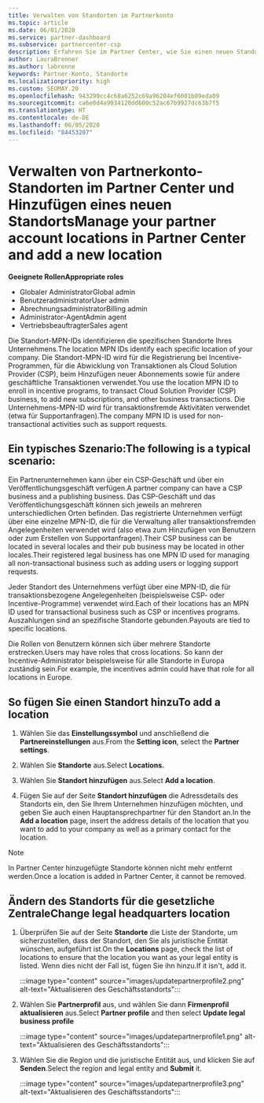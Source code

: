 ```yaml
---
title: Verwalten von Standorten im Partnerkonto
ms.topic: article
ms.date: 06/01/2020
ms.service: partner-dashboard
ms.subservice: partnercenter-csp
description: Erfahren Sie im Partner Center, wie Sie einen neuen Standort hinzufügen und wie die Standort-MPN-ID in Incentive-Programmen, CSP-Geschäftsaktionen, Abonnements und anderen Transaktionen verwendet wird.
author: LauraBrenner
ms.author: labrenne
keywords: Partner-Konto, Standorte
ms.localizationpriority: high
ms.custom: SEOMAY.20
ms.openlocfilehash: 943299cc4c68a6252c69a96204ef6001b89eda09
ms.sourcegitcommit: ca6e0d4a9034120dd600c52ac67b9927dc63b7f5
ms.translationtype: HT
ms.contentlocale: de-DE
ms.lasthandoff: 06/05/2020
ms.locfileid: "84453207"
---
```

# <a name="manage-your-partner-account-locations-in-partner-center-and-add-a-new-location"></a><span data-ttu-id="ab89e-104">Verwalten von Partnerkonto-Standorten im Partner Center und Hinzufügen eines neuen Standorts</span><span class="sxs-lookup"><span data-stu-id="ab89e-104">Manage your partner account locations in Partner Center and add a new location</span></span>

<span data-ttu-id="ab89e-105">**Geeignete Rollen**</span><span class="sxs-lookup"><span data-stu-id="ab89e-105">**Appropriate roles**</span></span>
- <span data-ttu-id="ab89e-106">Globaler Administrator</span><span class="sxs-lookup"><span data-stu-id="ab89e-106">Global admin</span></span>
- <span data-ttu-id="ab89e-107">Benutzeradministrator</span><span class="sxs-lookup"><span data-stu-id="ab89e-107">User admin</span></span>
- <span data-ttu-id="ab89e-108">Abrechnungsadministrator</span><span class="sxs-lookup"><span data-stu-id="ab89e-108">Billing admin</span></span>
- <span data-ttu-id="ab89e-109">Administrator-Agent</span><span class="sxs-lookup"><span data-stu-id="ab89e-109">Admin agent</span></span>
- <span data-ttu-id="ab89e-110">Vertriebsbeauftragter</span><span class="sxs-lookup"><span data-stu-id="ab89e-110">Sales agent</span></span>

<span data-ttu-id="ab89e-111">Die Standort-MPN-IDs identifizieren die spezifischen Standorte Ihres Unternehmens.</span><span class="sxs-lookup"><span data-stu-id="ab89e-111">The location MPN IDs identify each specific location of your company.</span></span> <span data-ttu-id="ab89e-112">Die Standort-MPN-ID wird für die Registrierung bei Incentive-Programmen, für die Abwicklung von Transaktionen als Cloud Solution Provider (CSP), beim Hinzufügen neuer Abonnements sowie für andere geschäftliche Transaktionen verwendet.</span><span class="sxs-lookup"><span data-stu-id="ab89e-112">You use the location MPN ID to enroll in incentive programs, to transact Cloud Solution Provider (CSP) business, to add new subscriptions, and other business transactions.</span></span> <span data-ttu-id="ab89e-113">Die Unternehmens-MPN-ID wird für transaktionsfremde Aktivitäten verwendet (etwa für Supportanfragen).</span><span class="sxs-lookup"><span data-stu-id="ab89e-113">The company MPN ID is used for non-transactional activities such as support requests.</span></span>

## <a name="the-following-is-a-typical-scenario"></a><span data-ttu-id="ab89e-114">Ein typisches Szenario:</span><span class="sxs-lookup"><span data-stu-id="ab89e-114">The following is a typical scenario:</span></span>

<span data-ttu-id="ab89e-115">Ein Partnerunternehmen kann über ein CSP-Geschäft und über ein Veröffentlichungsgeschäft verfügen.</span><span class="sxs-lookup"><span data-stu-id="ab89e-115">A partner company can have a CSP business and a publishing business.</span></span> <span data-ttu-id="ab89e-116">Das CSP-Geschäft und das Veröffentlichungsgeschäft können sich jeweils an mehreren unterschiedlichen Orten befinden. Das registrierte Unternehmen verfügt über eine einzelne MPN-ID, die für die Verwaltung aller transaktionsfremden Angelegenheiten verwendet wird (also etwa zum Hinzufügen von Benutzern oder zum Erstellen von Supportanfragen).</span><span class="sxs-lookup"><span data-stu-id="ab89e-116">Their CSP business can be located in several locales and their pub business may be located in other locales.Their registered legal business has one MPN ID used for managing all non-transactional business such as adding users or logging support requests.</span></span>


<span data-ttu-id="ab89e-117">Jeder Standort des Unternehmens verfügt über eine MPN-ID, die für transaktionsbezogene Angelegenheiten (beispielsweise CSP- oder Incentive-Programme) verwendet wird.</span><span class="sxs-lookup"><span data-stu-id="ab89e-117">Each of their locations has an MPN ID used for transactional business such as CSP or incentives programs.</span></span> <span data-ttu-id="ab89e-118">Auszahlungen sind an spezifische Standorte gebunden.</span><span class="sxs-lookup"><span data-stu-id="ab89e-118">Payouts are tied to specific locations.</span></span>

<span data-ttu-id="ab89e-119">Die Rollen von Benutzern können sich über mehrere Standorte erstrecken.</span><span class="sxs-lookup"><span data-stu-id="ab89e-119">Users may have roles that cross locations.</span></span> <span data-ttu-id="ab89e-120">So kann der Incentive-Administrator beispielsweise für alle Standorte in Europa zuständig sein.</span><span class="sxs-lookup"><span data-stu-id="ab89e-120">For example, the incentives admin could have that role for all locations in Europe.</span></span>

## <a name="to-add-a-location"></a><span data-ttu-id="ab89e-121">So fügen Sie einen Standort hinzu</span><span class="sxs-lookup"><span data-stu-id="ab89e-121">To add a location</span></span>

1. <span data-ttu-id="ab89e-122">Wählen Sie das **Einstellungssymbol** und anschließend die **Partnereinstellungen** aus.</span><span class="sxs-lookup"><span data-stu-id="ab89e-122">From the **Setting icon**, select the **Partner settings**.</span></span>

2. <span data-ttu-id="ab89e-123">Wählen Sie **Standorte** aus.</span><span class="sxs-lookup"><span data-stu-id="ab89e-123">Select **Locations.**</span></span>

3. <span data-ttu-id="ab89e-124">Wählen Sie **Standort hinzufügen** aus.</span><span class="sxs-lookup"><span data-stu-id="ab89e-124">Select **Add a location**.</span></span>  

4. <span data-ttu-id="ab89e-125">Fügen Sie auf der Seite **Standort hinzufügen** die Adressdetails des Standorts ein, den Sie Ihrem Unternehmen hinzufügen möchten, und geben Sie auch einen Hauptansprechpartner für den Standort an.</span><span class="sxs-lookup"><span data-stu-id="ab89e-125">In the **Add a location** page, insert the address details of the location that you want to add to your company as well as a primary contact for the location.</span></span>

> [!NOTE]
> <span data-ttu-id="ab89e-126">In Partner Center hinzugefügte Standorte können nicht mehr entfernt werden.</span><span class="sxs-lookup"><span data-stu-id="ab89e-126">Once a location is added in Partner Center, it cannot be removed.</span></span>

## <a name="change-legal-headquarters-location"></a><span data-ttu-id="ab89e-127">Ändern des Standorts für die gesetzliche Zentrale</span><span class="sxs-lookup"><span data-stu-id="ab89e-127">Change legal headquarters location</span></span>

1. <span data-ttu-id="ab89e-128">Überprüfen Sie auf der Seite **Standorte** die Liste der Standorte, um sicherzustellen, dass der Standort, den Sie als juristische Entität wünschen, aufgeführt ist.</span><span class="sxs-lookup"><span data-stu-id="ab89e-128">On the **Locations** page, check the list of locations to ensure that the location you want as your legal entity is listed.</span></span> <span data-ttu-id="ab89e-129">Wenn dies nicht der Fall ist, fügen Sie ihn hinzu.</span><span class="sxs-lookup"><span data-stu-id="ab89e-129">If it isn't, add it.</span></span>

   :::image type="content" source="images/updatepartnerprofile2.png" alt-text="Aktualisieren des Geschäftsstandorts":::

2. <span data-ttu-id="ab89e-131">Wählen Sie **Partnerprofil** aus, und wählen Sie dann **Firmenprofil aktualisieren** aus.</span><span class="sxs-lookup"><span data-stu-id="ab89e-131">Select **Partner profile** and then select **Update legal business profile**</span></span>

   :::image type="content" source="images/updatepartnerprofile1.png" alt-text="Aktualisieren des Geschäftsstandorts":::

3. <span data-ttu-id="ab89e-133">Wählen Sie die Region und die juristische Entität aus, und klicken Sie auf **Senden**.</span><span class="sxs-lookup"><span data-stu-id="ab89e-133">Select the region and legal entity and **Submit** it.</span></span>

   :::image type="content" source="images/updatepartnerprofile3.png" alt-text="Aktualisieren des Geschäftsstandorts":::
